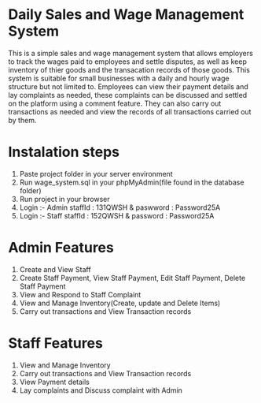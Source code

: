 # Daily Sales and Wage Management System
This is a simple sales and wage management system that allows employers to track the wages paid to employees and settle disputes, as well as keep inventory of thier goods and the transacation records of those goods. This system is suitable for small businesses with a daily and hourly wage structure but not limited to.
Employees can view their payment details and lay complaints as needed, these complaints can be discussed and settled on the platform using a comment feature. They can also carry out transactions as needed and view the records of all transactions carried out by them.

# Instalation steps
1. Paste project folder in your server environment
2. Run wage_system.sql in your phpMyAdmin(file found in the database folder)
3. Run project in your browser 
4. Login :- Admin staffId : 131QWSH & paswword : Password25A
5. Login :- Staff staffId : 152QWSH & password : Password25A

# Admin Features
1. Create and View Staff
2. Create Staff Payment, View Staff Payment, Edit Staff Payment, Delete Staff Payment
3. View and Respond to Staff Complaint
4. View and Manage Inventory(Create, update and Delete Items)
5. Carry out transactions and View Transaction records

# Staff Features
1. View and Manage Inventory
2. Carry out transactions and View Transaction records
3. View Payment details
4. Lay complaints and Discuss complaint with Admin
